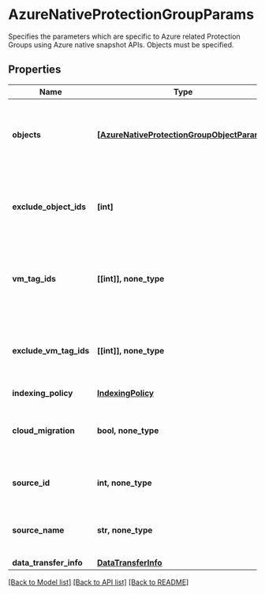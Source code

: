 # AzureNativeProtectionGroupParams

Specifies the parameters which are specific to Azure related Protection Groups using Azure native snapshot APIs. Objects must be specified.

## Properties
Name | Type | Description | Notes
------------ | ------------- | ------------- | -------------
**objects** | [**[AzureNativeProtectionGroupObjectParams]**](AzureNativeProtectionGroupObjectParams.md) | Specifies the objects to be included in the Protection Group. | [optional] 
**exclude_object_ids** | **[int]** | Specifies the objects to be excluded in the Protection Group. | [optional] 
**vm_tag_ids** | **[[int]], none_type** | Array of arrays of VM Tag Ids that Specify VMs to Protect. | [optional] 
**exclude_vm_tag_ids** | **[[int]], none_type** | Array of arrays of VM Tag Ids that Specify VMs to Exclude. | [optional] 
**indexing_policy** | [**IndexingPolicy**](IndexingPolicy.md) |  | [optional] 
**cloud_migration** | **bool, none_type** | Specifies whether or not to move the workload to the cloud. | [optional] 
**source_id** | **int, none_type** | Specifies the id of the parent of the objects. | [optional] [readonly] 
**source_name** | **str, none_type** | Specifies the name of the parent of the objects. | [optional] [readonly] 
**data_transfer_info** | [**DataTransferInfo**](DataTransferInfo.md) |  | [optional] 

[[Back to Model list]](../README.md#documentation-for-models) [[Back to API list]](../README.md#documentation-for-api-endpoints) [[Back to README]](../README.md)


